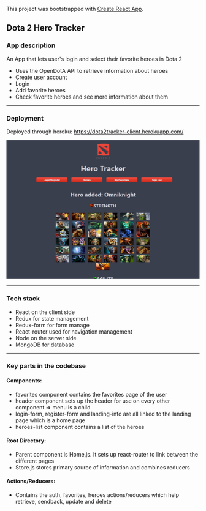 This project was bootstrapped with [Create React App](https://github.com/facebook/create-react-app).

## Dota 2 Hero Tracker

### App description

An App that lets user's login and select their favorite heroes in Dota 2
* Uses the OpenDotA API to retrieve information about heroes
* Create user account
* Login
* Add favorite heroes
* Check favorite heroes and see more information about them
- - - 

### Deployment

Deployed through heroku:
https://dota2tracker-client.herokuapp.com/


![Screenshot](/docs/images/screenshot-heroes.PNG)
- - - 

### Tech stack

* React on the client side
* Redux for state management
* Redux-form for form manage
* React-router used for navigation management
* Node on the server side
* MongoDB for database
- - - 
### Key parts in the codebase
#### Components:
* favorites component contains the favorites page of the user
* header component sets up the header for use on every other component => menu is a child
* login-form, register-form and landing-info are all linked to the landing page which is a home page
* heroes-list component contains a list of the heroes
#### Root Directory: 
* Parent component is Home.js. It sets up react-router to link between the different pages
* Store.js stores primary source of information and combines reducers
#### Actions/Reducers: 
* Contains the auth, favorites, heroes actions/reducers which help retrieve, sendback, update and delete 
